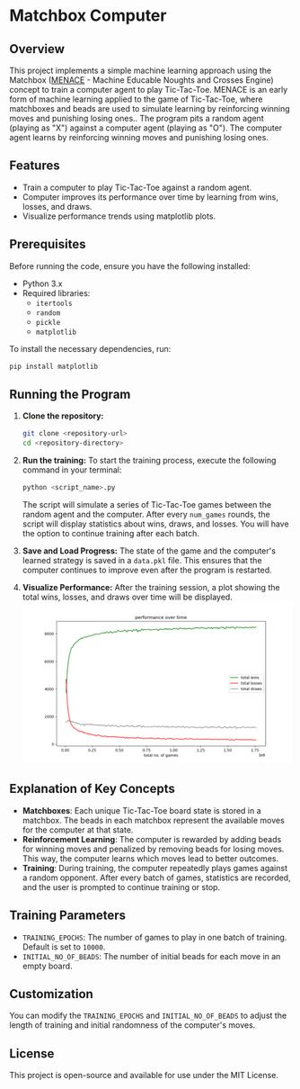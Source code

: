 # Matchbox Computer

## Overview

This project implements a simple machine learning approach using the Matchbox ([MENACE](https://en.wikipedia.org/wiki/Matchbox_Educable_Noughts_and_Crosses_Engine) - Machine Educable Noughts and Crosses Engine) concept to train a computer agent to play Tic-Tac-Toe. MENACE is an early form of machine learning applied to the game of Tic-Tac-Toe, where matchboxes and beads are used to simulate learning by reinforcing winning moves and punishing losing ones.. The program pits a random agent (playing as "X") against a computer agent (playing as "O"). The computer agent learns by reinforcing winning moves and punishing losing ones.

## Features

- Train a computer to play Tic-Tac-Toe against a random agent.
- Computer improves its performance over time by learning from wins, losses, and draws.
- Visualize performance trends using matplotlib plots.

## Prerequisites

Before running the code, ensure you have the following installed:

- Python 3.x
- Required libraries:
  - `itertools`
  - `random`
  - `pickle`
  - `matplotlib`

To install the necessary dependencies, run:

```bash
pip install matplotlib
```

## Running the Program

1. **Clone the repository:**

   ```bash
   git clone <repository-url>
   cd <repository-directory>
   ```

2. **Run the training:**
   To start the training process, execute the following command in your terminal:

   ```bash
   python <script_name>.py
   ```

   The script will simulate a series of Tic-Tac-Toe games between the random agent and the computer. After every `num_games` rounds, the script will display statistics about wins, draws, and losses. You will have the option to continue training after each batch.

3. **Save and Load Progress:**
   The state of the game and the computer's learned strategy is saved in a `data.pkl` file. This ensures that the computer continues to improve even after the program is restarted.

4. **Visualize Performance:**
   After the training session, a plot showing the total wins, losses, and draws over time will be displayed.
   ![alt text](https://github.com/saj3sh/matchbox-computer/blob/main/performance_over_time.png?raw=true)

## Explanation of Key Concepts

- **Matchboxes**: Each unique Tic-Tac-Toe board state is stored in a matchbox. The beads in each matchbox represent the available moves for the computer at that state.
- **Reinforcement Learning**: The computer is rewarded by adding beads for winning moves and penalized by removing beads for losing moves. This way, the computer learns which moves lead to better outcomes.
- **Training**: During training, the computer repeatedly plays games against a random opponent. After every batch of games, statistics are recorded, and the user is prompted to continue training or stop.

## Training Parameters

- `TRAINING_EPOCHS`: The number of games to play in one batch of training. Default is set to `10000`.
- `INITIAL_NO_OF_BEADS`: The number of initial beads for each move in an empty board.

## Customization

You can modify the `TRAINING_EPOCHS` and `INITIAL_NO_OF_BEADS` to adjust the length of training and initial randomness of the computer's moves.

## License

This project is open-source and available for use under the MIT License.
